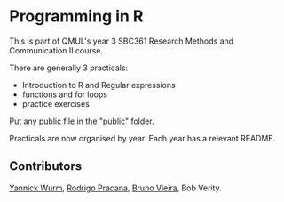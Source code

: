 #  Programming in R

This is part of QMUL's year 3 SBC361 Research Methods and Communication II course.

There are generally 3 practicals:

* Introduction to R and Regular expressions
* functions and for loops
* practice exercises

Put any public file in the "public" folder.

Practicals are now organised by year. Each year has a relevant README.

## Contributors

[Yannick Wurm](http://yannick.poulet.org), [Rodrigo Pracana](http://www.sbcs.qmul.ac.uk/staff/rodrigopracana.html), [Bruno Vieira](https://github.com/bmpvieira), Bob Verity.
